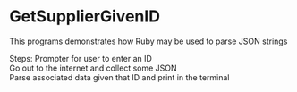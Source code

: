 GetSupplierGivenID
==================

This programs demonstrates how Ruby may be used to parse JSON strings

Steps:
Prompter for user to enter an ID <br/>
Go out to the internet and collect some JSON <br/>
Parse associated data given that ID and print in the terminal
